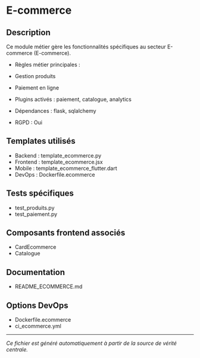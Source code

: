 # E-commerce

## Description
Ce module métier gère les fonctionnalités spécifiques au secteur E-commerce (E-commerce).

- Règles métier principales :
- Gestion produits
- Paiement en ligne


- Plugins activés : paiement, catalogue, analytics
- Dépendances : flask, sqlalchemy
- RGPD : Oui

## Templates utilisés
- Backend : template_ecommerce.py
- Frontend : template_ecommerce.jsx
- Mobile : template_ecommerce_flutter.dart
- DevOps : Dockerfile.ecommerce

## Tests spécifiques
- test_produits.py
- test_paiement.py


## Composants frontend associés
- CardEcommerce
- Catalogue


## Documentation
- README_ECOMMERCE.md


## Options DevOps
- Dockerfile.ecommerce
- ci_ecommerce.yml


---
*Ce fichier est généré automatiquement à partir de la source de vérité centrale.*
